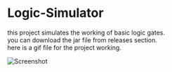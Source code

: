 
# Logic-Simulator
this project simulates the working of basic logic gates.
<br>
you can download the jar file from releases section.<br>
here is a gif file for the project working.

![Screenshot](LogicSimulator.gif)
